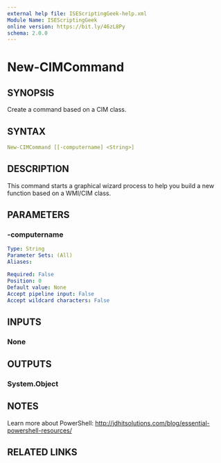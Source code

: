 ```yaml
---
external help file: ISEScriptingGeek-help.xml
Module Name: ISEScriptingGeek
online version: https://bit.ly/46zL8Py
schema: 2.0.0
---
```


# New-CIMCommand

## SYNOPSIS

Create a command based on a CIM class.

## SYNTAX

```yaml
New-CIMCommand [[-computername] <String>]
```

## DESCRIPTION

This command starts a graphical wizard process to help you build a new function based on a WMI/CIM class.

## PARAMETERS

### -computername

```yaml
Type: String
Parameter Sets: (All)
Aliases:

Required: False
Position: 0
Default value: None
Accept pipeline input: False
Accept wildcard characters: False
```

## INPUTS

### None

## OUTPUTS

### System.Object

## NOTES

Learn more about PowerShell: http://jdhitsolutions.com/blog/essential-powershell-resources/

## RELATED LINKS
